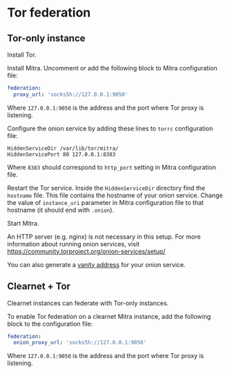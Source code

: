 # Tor federation

## Tor-only instance

Install Tor.

Install Mitra. Uncomment or add the following block to Mitra configuration file:

```yaml
federation:
  proxy_url: 'socks5h://127.0.0.1:9050'
```

Where `127.0.0.1:9050` is the address and the port where Tor proxy is listening.

Configure the onion service by adding these lines to `torrc` configuration file:

```
HiddenServiceDir /var/lib/tor/mitra/
HiddenServicePort 80 127.0.0.1:8383
```

Where `8383` should correspond to `http_port` setting in Mitra configuration file.

Restart the Tor service. Inside the `HiddenServiceDir` directory find the `hostname` file. This file contains the hostname of your onion service. Change the value of `instance_uri` parameter in Mitra configuration file to that hostname (it should end with `.onion`).

Start Mitra.

An HTTP server (e.g. nginx) is not necessary in this setup. For more information about running onion services, visit https://community.torproject.org/onion-services/setup/

You can also generate a [vanity address](./onion-vanity-address.md) for your onion service.

## Clearnet + Tor

Clearnet instances can federate with Tor-only instances.

To enable Tor federation on a clearnet Mitra instance, add the following block to the configuration file:

```yaml
federation:
  onion_proxy_url: 'socks5h://127.0.0.1:9050'
```

Where `127.0.0.1:9050` is the address and the port where Tor proxy is listening.
